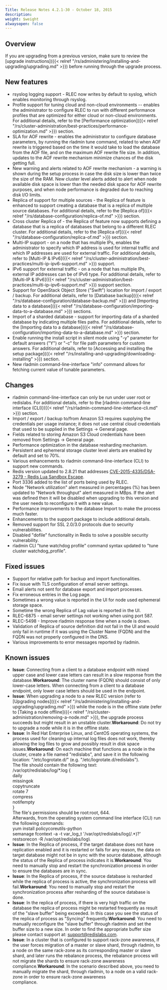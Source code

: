 ```yaml
---
Title: Release Notes 4.2.1-30 - October 18, 2015
description: 
weight: $weight
alwaysopen: false
---
```

## Overview

If you are upgrading from a previous version, make sure to review the
[upgrade
instructions]({{< relref "/rs/administering/installing-and-upgrading/upgrading.md" >}})
before running through the upgrade process.

## New features

-   rsyslog logging support - RLEC now writes by default to syslog,
    which enables monitoring through rsyslog.
-   Profile support for tuning cloud and non-cloud environments --
    enables the administrator to configure RLEC to run with different
    performance profiles that are optimized for either cloud or
    non-cloud environments. For additional details, refer to the
    [Performance
    optimization]({{< relref "/rs/cluster-administration/best-practices/performance-optimization.md" >}})
    section.
-   SLA for AOF rewrite - enables the administrator to configure
    database parameters, by running the rladmin tune command, related to
    when AOF rewrite is triggered based on the time it would take to
    load the database from the AOF file, and on the maximum AOF rewrite
    file size. In addition, updates to the AOF rewrite mechanism
    minimize chances of the disk getting full.
-   New warning and alerts related to AOF rewrite mechanism - a warning
    is shown during the setup process in case the disk size is lower
    than twice the size of the RAM. New cluster level alerts added to
    alert when node available disk space is lower than the needed disk
    space for AOF rewrite purposes, and when node performance is
    degraded due to reaching disk I/O limits.
-   Replica of support for multiple sources - the Replica of feature is
    enhanced to support creating a database that is a replica of
    multiple source databases. For additional details, refer to the
    [Replica
    of]({{< relref "/rs/database-configuration/replica-of.md" >}})
    section.
-   Cross cluster Replica of - the Replica of feature now supports
    defining a database that is a replica of databases that belong to a
    different RLEC cluster. For additional details, refer to the
    [Replica
    of]({{< relref "/rs/database-configuration/replica-of.md" >}})
    section.
-   Multi-IP support - on a node that has multiple IPs, enables the
    administrator to specify which IP address is used for internal
    traffic and which IP addresses are used for external traffic. For
    additional details, refer to [Multi-IP &
    IPv6]({{< relref "/rs/cluster-administration/best-practices/multi-ip-ipv6-support.md" >}})
    support.
-   IPv6 support for external traffic - on a node that has multiple
    IPs, external IP addresses can be of IPv6 type. For additional
    details, refer to [Multi-IP &
    IPv6]({{< relref "/rs/cluster-administration/best-practices/multi-ip-ipv6-support.md" >}})
    support section.
-   Support for OpenStack Object Store ("Swift") location for import /
    export / backup. For additional details, refer to [Database
    backup]({{< relref "/rs/database-configuration/database-backup.md" >}})
    and [Importing data to a
    database]({{< relref "/rs/database-configuration/importing-data-to-a-database.md" >}})
    sections.
-   Import of a sharded database - support for importing data of a
    sharded database by indicating multiple files paths. For additional
    details, refer to the [Importing data to a
    database]({{< relref "/rs/database-configuration/importing-data-to-a-database.md" >}})
    section.
-   Enable running the install script in silent mode using "-y"
    parameter for default answers ("Y") or "-c" for file path parameters
    for custom answers. For additional details, refer to [Accessing and
    installing the setup
    package]({{< relref "/rs/installing-and-upgrading/downloading-installing" >}})
    section.
-   New rladmin command-line-interface "info" command allows for
    fetching current value of tunable parameters.

## Changes

-   rladmin command-line-interface can only be run under user root or
    redislabs. For additional details, refer to the [rladmin
    command-line
    interface (CLI)]({{< relref "/rs/rladmin-command-line-interface-cli.md" >}})
    section.
-   Import / export / backup to/from Amazon S3 requires supplying the
    credentials per usage instance; it does not use central cloud
    credentials that used to be supplied in the Settings -\> General
    page.
-   Fields related to storing Amazon S3 Cloud credentials have been
    removed from Settings -\> General page.
-   Performance optimization in the database resharding mechanism.
-   Persistent and ephemeral storage cluster level alerts are enabled by
    default and set to 70%.
-   Various enhancements to rladmin command-line-interface (CLI) to
    support new commands.
-   Redis version updated to 2.8.21 that addresses
    [CVE-2015-4335/DSA-3279 - Redis Lua Sandbox
    Escape](https://groups.google.com/forum/#!msg/redis-db/4Y6OqK8gEyk/Dg-5cejl-eUJ).
-   Port 3336 added to the list of ports being used by RLEC.
-   Node "Network utilization" alert measured in percentages (%) has
    been updated to "Network throughput" alert measured in MBps. If the
    alert was defined then it will be disabled when upgrading to this
    version and the user needs to reconfigure it with a new value.
-   Performance improvements to the database Import to make the process
    much faster.
-   Enhancements to the support package to include additional details.
-   Removed support for SSL 2.0/3.0 protocols due to security
    vulnerabilities.
-   Disabled "dofile" functionality in Redis to solve a possible
    security vulnerability.
-   rladmin CLI "tune watchdog profile" command syntax updated to "tune
    cluster watchdog\_profile".

## Fixed issues

-   Support for relative path for backup and import functionalities.
-   Fix issue with TLS configuration of email server settings.
-   Email alerts not sent for database export and import processes.
-   Fix erroneous entries in the Log page.
-   Sometimes a wrong value is reported in the UI for node used
    ephemeral storage space.
-   Sometime the wrong Replica of Lag value is reported in the UI.
-   RLEC-6875 - email server settings not working when using port 587.
-   RLEC-5498 - Improve rladmin response time when a node is down.
-   Validation of Replica of source definition did not fail in the UI
    and would only fail in runtime if it was using the Cluster Name
    (FQDN) and the FQDN was not properly configured in the DNS.
-   Various improvements to error messages reported by rladmin.

## Known issues

-   **Issue**: Connecting from a client to a database endpoint with
    mixed upper case and lower case letters can result in a slow
    response from the database.**Workaround**: The cluster name (FQDN)
    should consist of only lower-case letters. When connecting from a
    client to a database endpoint, only lower case letters should be
    used in the endpoint.
-   **Issue**: When upgrading a node to a new RLEC version (refer to
    [Upgrading
    nodes]({{< relref "/rs/administering/installing-and-upgrading/upgrading.md" >}})
    while the node is in the offline state (refer to [Taking a node
    offline]({{< relref "/rs/cluster-administration/removing-a-node.md" >}}),
    the upgrade process succeeds but might result in an unstable
    cluster.**Workaround**: Do not try to upgrade a node while it is in
    the offline state.
-   **Issue**: In Red Hat Enterprise Linux, and CentOS operating
    systems, the process used for cleaning up internal log files does
    not work, thereby allowing the log files to grow and possibly result
    in disk space issues.**Workaround**: On each machine that functions
    as a node in the cluster, create a file named "redislabs", and save
    it in the following location: "/etc/logrotate.d/" (e.g.
    "/etc/logrotate.d/redislabs").\
    The file should contain the following text:\
    /var/opt/redislabs/log/\*.log {\
    daily\
    missingok\
    copytruncate\
    rotate 7\
    compress\
    notifempty\
    }\
    The file's permissions should be root:root, 644.\
    Afterwards, from the operating system command line interface (CLI)
    run the following commands:\
    yum install policycoreutils-python\
    semanage fcontext -a -t var\_log\_t '/var/opt/redislabs/log(/.\*)?'\
    restsorecon -R /var/opt/redislabs/log\
-   **Issue**: In the Replica of process, if the target database does
    not have replication enabled and it is restarted or fails for any
    reason, the data on target database might not be in sync with the
    source database, although the status of the Replica of process
    indicates it is.**Workaround**: You need to manually stop and
    restart the synchronization process in order to ensure the databases
    are in sync.
-   **Issue**: In the Replica of process, if the source database is
    resharded while the replica of process is active, the
    synchronization process will fail.**Workaround**: You need to
    manually stop and restart the synchronization process after
    resharding of the source database is done.
-   **Issue**: In the replica of process, if there is very high traffic
    on the database the replica of process might be restarted frequently
    as result of the "slave buffer" being exceeded. In this case you see
    the status of the replica of process as "Syncing"
    frequently.**Workaround**: You need to manually reconfigure the
    "slave buffer" through rladmin and set the buffer size to a new
    size. In order to find the appropriate buffer size please contact
    support at: <support@redislabs.com>.
-   **Issue**: In a cluster that is configured to support rack-zone
    awareness, if the user forces migration of a master or slave shard,
    through rladmin, to a node on the same rack-zone as its
    corresponding master or slave shard, and later runs the rebalance
    process, the rebalance process will not migrate the shards to ensure
    rack-zone awareness compliance.**Workaround**: In the scenario
    described above, you need to manually migrate the shard, through
    rladmin, to a node on a valid rack-zone in order to ensure rack-zone
    awareness\
    compliance.
